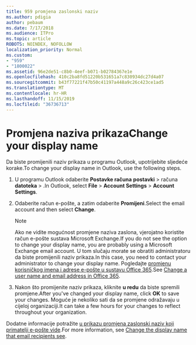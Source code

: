 ```yaml
---
title: 959 promjena zaslonski naziv
ms.author: pdigia
author: pebaum
ms.date: 7/17/2018
ms.audience: ITPro
ms.topic: article
ROBOTS: NOINDEX, NOFOLLOW
localization_priority: Normal
ms.custom:
- "959"
- "1800022"
ms.assetid: 96e2de51-c8b0-4eef-b071-b02784367e1e
ms.openlocfilehash: 410c2ba8fd51220b531651a7c830934dc27d4a07
ms.sourcegitcommit: b43f77221f47b50c41197a448a9c26c423ce1ad5
ms.translationtype: MT
ms.contentlocale: hr-HR
ms.lasthandoff: 11/15/2019
ms.locfileid: "36736713"
---
```

# <a name="change-your-display-name"></a><span data-ttu-id="7b81c-102">Promjena naziva prikaza</span><span class="sxs-lookup"><span data-stu-id="7b81c-102">Change your display name</span></span>
  
<span data-ttu-id="7b81c-103">Da biste promijenili naziv prikaza u programu Outlook, upotrijebite sljedeće korake.</span><span class="sxs-lookup"><span data-stu-id="7b81c-103">To change your display name in Outlook, use the following steps.</span></span>
  
1. <span data-ttu-id="7b81c-104">U programu Outlook odaberite **Postavke računa** **postavki** \> računa **datoteka** \> .</span><span class="sxs-lookup"><span data-stu-id="7b81c-104">In Outlook, select **File** \> **Account Settings** \> **Account Settings**.</span></span>

2. <span data-ttu-id="7b81c-105">Odaberite račun e-pošte, a zatim odaberite **Promijeni**.</span><span class="sxs-lookup"><span data-stu-id="7b81c-105">Select the email account and then select **Change**.</span></span>

    > [!NOTE]
    > <span data-ttu-id="7b81c-106">Ako ne vidite mogućnost promjene naziva zaslona, vjerojatno koristite račun e-pošte sustava Microsoft Exchange.</span><span class="sxs-lookup"><span data-stu-id="7b81c-106">If you do not see the option to change your display name, you are probably using a Microsoft Exchange email account.</span></span> <span data-ttu-id="7b81c-107">U tom slučaju morate se obratiti administratoru da biste promijenili naziv prikaza.</span><span class="sxs-lookup"><span data-stu-id="7b81c-107">In this case, you need to contact your administrator to change your display name.</span></span> <span data-ttu-id="7b81c-108">Pogledajte [promjenu korisničkog imena i adrese e-pošte u sustavu Office 365](https://docs.microsoft.com/office365/admin/add-users/change-a-user-name-and-email-address).</span><span class="sxs-lookup"><span data-stu-id="7b81c-108">See [Change a user name and email address in Office 365](https://docs.microsoft.com/office365/admin/add-users/change-a-user-name-and-email-address).</span></span>
  
3. <span data-ttu-id="7b81c-109">Nakon što promijenite naziv prikaza, kliknite **u redu** da biste spremili promjene.</span><span class="sxs-lookup"><span data-stu-id="7b81c-109">After you've changed your display name, click **OK** to save your changes.</span></span> <span data-ttu-id="7b81c-110">Moguće je nekoliko sati da se promjene odražavaju u cijeloj organizaciji.</span><span class="sxs-lookup"><span data-stu-id="7b81c-110">It can take a few hours for your changes to reflect throughout your organization.</span></span>

<span data-ttu-id="7b81c-111">Dodatne informacije potražite [u prikazu promjena zaslonski naziv koji primatelji e-pošte vide](https://support.office.com/article/2b53331a-ba2a-4803-88dc-ac9fe376c8a9.aspx).</span><span class="sxs-lookup"><span data-stu-id="7b81c-111">For more information, see [Change the display name that email recipients see](https://support.office.com/article/2b53331a-ba2a-4803-88dc-ac9fe376c8a9.aspx).</span></span>
  